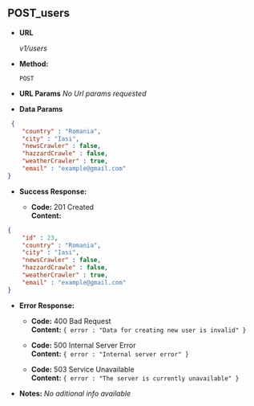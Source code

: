 **POST_users**
----
  

* **URL**

  _v1/users_

* **Method:**
  
  `POST` 
  
*  **URL Params**
_No Url params requested_
* **Data Params**

```json
 {
    "country" : "Romania",
    "city" : "Iasi",
    "newsCrawler" : false,
    "hazzardCrawle" : false,
    "weatherCrawler" : true,
    "email" : "example@gmail.com"
}
```

* **Success Response:** 

  * **Code:** 201 Created <br />
    **Content:** 
```json
{
    "id" : 23,
    "country" : "Romania",
    "city" : "Iasi",
    "newsCrawler" : false,
    "hazzardCrawle" : false,
    "weatherCrawler" : true,
    "email" : "example@gmail.com"
}
```
 
* **Error Response:**

  * **Code:** 400 Bad Request <br />
    **Content:** `{ error : "Data for creating new user is invalid" }`

  * **Code:** 500 Internal Server Error <br />
    **Content:** `{ error : "Internal server error" }`

  * **Code:** 503 Service Unavailable <br />
    **Content:** `{ error : "The server is currently unavailable" }`

* **Notes:**
  _No aditional info available_
